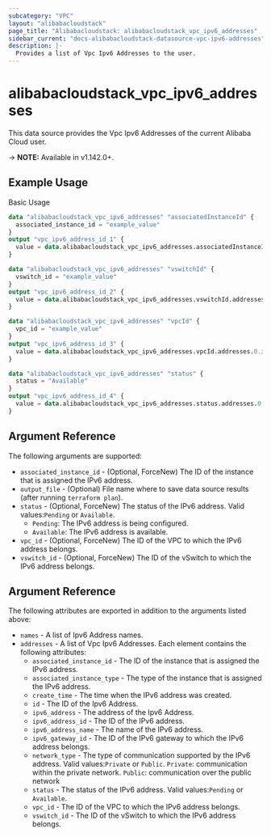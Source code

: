 ```yaml
---
subcategory: "VPC"
layout: "alibabacloudstack"
page_title: "Alibabacloudstack: alibabacloudstack_vpc_ipv6_addresses"
sidebar_current: "docs-alibabacloudstack-datasource-vpc-ipv6-addresses"
description: |-
  Provides a list of Vpc Ipv6 Addresses to the user.
---
```


# alibabacloudstack\_vpc\_ipv6\_addresses

This data source provides the Vpc Ipv6 Addresses of the current Alibaba Cloud user.

-> **NOTE:** Available in v1.142.0+.

## Example Usage

Basic Usage

```terraform
data "alibabacloudstack_vpc_ipv6_addresses" "associatedInstanceId" {
  associated_instance_id = "example_value"
}
output "vpc_ipv6_address_id_1" {
  value = data.alibabacloudstack_vpc_ipv6_addresses.associatedInstanceId.addresses.0.id
}

data "alibabacloudstack_vpc_ipv6_addresses" "vswitchId" {
  vswitch_id = "example_value"
}
output "vpc_ipv6_address_id_2" {
  value = data.alibabacloudstack_vpc_ipv6_addresses.vswitchId.addresses.0.id
}

data "alibabacloudstack_vpc_ipv6_addresses" "vpcId" {
  vpc_id = "example_value"
}
output "vpc_ipv6_address_id_3" {
  value = data.alibabacloudstack_vpc_ipv6_addresses.vpcId.addresses.0.id
}

data "alibabacloudstack_vpc_ipv6_addresses" "status" {
  status = "Available"
}
output "vpc_ipv6_address_id_4" {
  value = data.alibabacloudstack_vpc_ipv6_addresses.status.addresses.0.id
}

```

## Argument Reference

The following arguments are supported:

* `associated_instance_id` - (Optional, ForceNew) The ID of the instance that is assigned the IPv6 address.
* `output_file` - (Optional) File name where to save data source results (after running `terraform plan`).
* `status` - (Optional, ForceNew) The status of the IPv6 address. Valid values:`Pending` or `Available`. 
  - `Pending`: The IPv6 address is being configured. 
  - `Available`: The IPv6 address is available.
* `vpc_id` - (Optional, ForceNew) The ID of the VPC to which the IPv6 address belongs.
* `vswitch_id` - (Optional, ForceNew) The ID of the vSwitch to which the IPv6 address belongs.

## Argument Reference

The following attributes are exported in addition to the arguments listed above:

* `names` - A list of Ipv6 Address names.
* `addresses` - A list of Vpc Ipv6 Addresses. Each element contains the following attributes:
	* `associated_instance_id` - The ID of the instance that is assigned the IPv6 address.
	* `associated_instance_type` - The type of the instance that is assigned the IPv6 address.
	* `create_time` - The time when the IPv6 address was created.
	* `id` - The ID of the Ipv6 Address.
	* `ipv6_address` - The address of the Ipv6 Address.
	* `ipv6_address_id` - The ID of the IPv6 address.
	* `ipv6_address_name` - The name of the IPv6 address.
	* `ipv6_gateway_id` - The ID of the IPv6 gateway to which the IPv6 address belongs.
	* `network_type` - The type of communication supported by the IPv6 address. Valid values:`Private` or `Public`. `Private`: communication within the private network. `Public`: communication over the public network
	* `status` - The status of the IPv6 address. Valid values:`Pending` or `Available`.
	* `vpc_id` - The ID of the VPC to which the IPv6 address belongs.
	* `vswitch_id` - The ID of the vSwitch to which the IPv6 address belongs.
